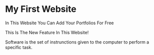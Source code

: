 # My First Website

In This Website You Can Add Your Portfolios For Free

This Is The New Feature In This Website!

Software is the set of instrunctions given to the computer to perform a specific task.
